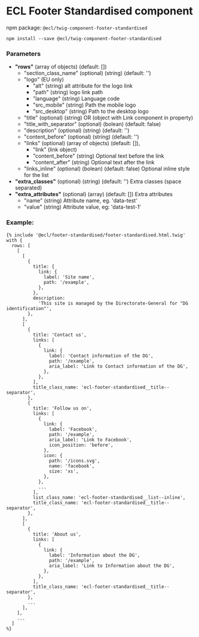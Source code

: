# ECL Footer Standardised component

npm package: `@ecl/twig-component-footer-standardised`

```shell
npm install --save @ecl/twig-component-footer-standardised
```

### Parameters

- **"rows"** (array of objects) (default: [])
  - "section_class_name" (optional) (string) (default: '')
  - "logo" (EU only)
    - "alt" (string) alt attribute for the logo link
    - "path" (string) logo link path
    - "language" (string) Language code
    - "src_mobile" (string) Path the mobile logo
    - "src_desktop" (string) Path to the desktop logo
  - "title" (optional) (string) OR (object with Link component in property)
  - "title_with_separator" (optional) (bolean) (default: false)
  - "description" (optional) (string) (default: '')
  - "content_before" (optional) (string) (default: '')
  - "links" (optional) (array of objects) (default: []),
    - "link" (link object)
    - "content_before" (string) Optional text before the link
    - "content_after" (string) Optional text after the link
  - "links_inline" (optional) (bolean) (default: false) Optional inline style for the list
- **"extra_classes"** (optional) (string) (default: '') Extra classes (space separated)
- **"extra_attributes"** (optional) (array) (default: []) Extra attributes
  - "name" (string) Attribute name, eg. 'data-test'
  - "value" (string) Attribute value, eg: 'data-test-1'

### Example:

<!-- prettier-ignore -->
```twig
{% include '@ecl/footer-standardised/footer-standardised.html.twig' with { 
  rows: [ 
    [ 
      [ 
        { 
          title: { 
            link: { 
              label: 'Site name', 
              path: '/example', 
            }, 
          }, 
          description: 
            'This site is managed by the Directorate-General for "DG identification"', 
        }, 
      ], 
      [ 
        { 
          title: 'Contact us', 
          links: [ 
            { 
              link: { 
                label: 'Contact information of the DG', 
                path: '/example', 
                aria_label: 'Link to Contact information of the DG', 
              }, 
            }, 
          ], 
          title_class_name: 'ecl-footer-standardised__title--separator', 
        }, 
        { 
          title: 'Follow us on', 
          links: [ 
            { 
              link: { 
                label: 'Facebook', 
                path: '/example', 
                aria_label: 'Link to Facebook', 
                icon_position: 'before', 
              }, 
              icon: { 
                path: '/icons.svg', 
                name: 'facebook', 
                size: 'xs', 
              }, 
            }, 
            ... 
          ], 
          list_class_name: 'ecl-footer-standardised__list--inline', 
          title_class_name: 'ecl-footer-standardised__title--separator', 
        }, 
      ], 
      [ 
        { 
          title: 'About us', 
          links: [ 
            { 
              link: { 
                label: 'Information about the DG', 
                path: '/example', 
                aria_label: 'Link to Information about the DG', 
              }, 
            }, 
          ], 
          title_class_name: 'ecl-footer-standardised__title--separator', 
        }, 
        ...
      ],
    ],
    ... 
  ]
%}
```
